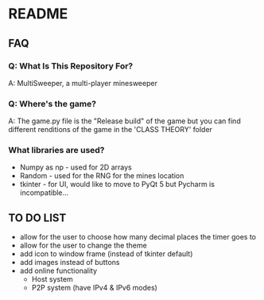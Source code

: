 # README #

## FAQ ##

### Q: What Is This Repository For? ###
A: MultiSweeper, a multi-player minesweeper

### Q: Where's the game? ###
A: The game.py file is the "Release build" of the game but you can find different renditions of the game in the 'CLASS THEORY' folder

### What libraries are used? ###

* Numpy as np - used for 2D arrays
* Random - used for the RNG for the mines location
* tkinter - for UI, would like to move to PyQt 5 but Pycharm is incompatible...

## TO DO LIST ##

* allow for the user to choose how many decimal places the timer goes to
* allow for the user to change the theme
* add icon to window frame (instead of tkinter default)
* add images instead of buttons
* add online functionality
    * Host system
    * P2P system (have IPv4 & IPv6 modes)
